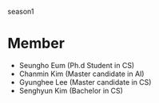 season1

# Member
- Seungho Eum (Ph.d Student in CS)
- Chanmin Kim (Master candidate in AI)
- Gyunghee Lee (Master candidate in CS)
- Senghyun Kim (Bachelor in CS)
